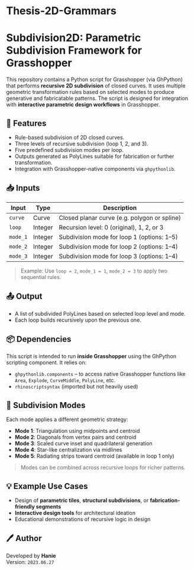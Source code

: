 # Thesis-2D-Grammars
# Subdivision2D: Parametric Subdivision Framework for Grasshopper

This repository contains a Python script for Grasshopper (via GhPython) that performs **recursive 2D subdivision** of closed curves. It uses multiple geometric transformation rules based on selected modes to produce generative and fabricatable patterns. The script is designed for integration with **interactive parametric design workflows** in Grasshopper.

## 🔧 Features

- Rule-based subdivision of 2D closed curves.
- Three levels of recursive subdivision (loop 1, 2, and 3).
- Five predefined subdivision modes per loop.
- Outputs generated as PolyLines suitable for fabrication or further transformation.
- Integration with Grasshopper-native components via `ghpythonlib`.

## 📥 Inputs

| Input     | Type    | Description                                                                 |
|-----------|---------|-----------------------------------------------------------------------------|
| `curve`   | Curve   | Closed planar curve (e.g. polygon or spline)                                |
| `loop`    | Integer | Recursion level: 0 (original), 1, 2, or 3                                    |
| `mode_1`  | Integer | Subdivision mode for loop 1 (options: 1–5)                                   |
| `mode_2`  | Integer | Subdivision mode for loop 2 (options: 1–4)                                   |
| `mode_3`  | Integer | Subdivision mode for loop 3 (options: 1–4)                                   |

> Example: Use `loop = 2`, `mode_1 = 1`, `mode_2 = 3` to apply two sequential rules.

## 📤 Output

- A list of subdivided PolyLines based on selected loop level and mode.
- Each loop builds recursively upon the previous one.

## 📦 Dependencies

This script is intended to run **inside Grasshopper** using the GhPython scripting component. It relies on:
- `ghpythonlib.components` – to access native Grasshopper functions like `Area`, `Explode`, `CurveMiddle`, `PolyLine`, etc.
- `rhinoscriptsyntax` (imported but not heavily used)

## 🧠 Subdivision Modes

Each mode applies a different geometric strategy:
- **Mode 1**: Triangulation using midpoints and centroid
- **Mode 2**: Diagonals from vertex pairs and centroid
- **Mode 3**: Scaled curve inset and quadrilateral generation
- **Mode 4**: Star-like centralization via midlines
- **Mode 5**: Radiating strips toward centroid (available in loop 1 only)

> Modes can be combined across recursive loops for richer patterns.

## 💡 Example Use Cases

- Design of **parametric tiles**, **structural subdivisions**, or **fabrication-friendly segments**
- **Interactive design tools** for architectural ideation
- Educational demonstrations of recursive logic in design

## 🖊 Author

Developed by **Hanie**  
Version: `2023.06.27`



